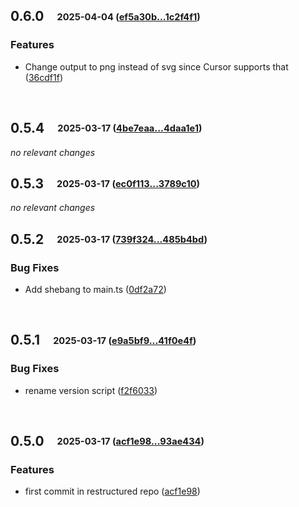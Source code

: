 ## **0.6.0**&emsp;<sub><sup>2025-04-04 ([ef5a30b...1c2f4f1](https://github.com/rtuin/mcp-mermaid-validator/compare/ef5a30bd9113e66358857d850f29bfc7b49f901c...1c2f4f151dfac955b761f67036371cc35340f771?diff=split))</sup></sub>

### Features

- Change output to png instead of svg since Cursor supports that ([36cdf1f](https://github.com/rtuin/mcp-mermaid-validator/commit/36cdf1f01754469ab7139b0951f53bfdc03be9f8))

<br>

## **0.5.4**&emsp;<sub><sup>2025-03-17 ([4be7eaa...4daa1e1](https://github.com/rtuin/mcp-mermaid-validator/compare/4be7eaa478cfceab18c83300ecc28275229ae65a...4daa1e1e39c41b3e5e361771c2533776e1942634?diff=split))</sup></sub>

*no relevant changes*
<br>

## **0.5.3**&emsp;<sub><sup>2025-03-17 ([ec0f113...3789c10](https://github.com/rtuin/mcp-mermaid-validator/compare/ec0f113e63f0089fe0fd4f07f747b50465f9ebeb...3789c102ed7856d6b5c64260280954c53a86f64c?diff=split))</sup></sub>

*no relevant changes*
<br>

## **0.5.2**&emsp;<sub><sup>2025-03-17 ([739f324...485b4bd](https://github.com/rtuin/mcp-mermaid-validator/compare/739f3240c2ff5326ef2eb89e5407f359e6e76de1...485b4bd386343f70c841c541c9878401cee374b3?diff=split))</sup></sub>

### Bug Fixes

- Add shebang to main\.ts ([0df2a72](https://github.com/rtuin/mcp-mermaid-validator/commit/0df2a726b27a5dcedcbde0f26d42a2e2d2c6d92a))

<br>

## **0.5.1**&emsp;<sub><sup>2025-03-17 ([e9a5bf9...41f0e4f](https://github.com/rtuin/mcp-mermaid-validator/compare/e9a5bf91e4535f82fd975895dfa3f7b4bd485798...41f0e4f1c9e266733313d1deee20631f4390deb4?diff=split))</sup></sub>

### Bug Fixes

- rename version script ([f2f6033](https://github.com/rtuin/mcp-mermaid-validator/commit/f2f603322fa6401dca5eaf7b1e73f71de93511c5))

<br>

## **0.5.0**&emsp;<sub><sup>2025-03-17 ([acf1e98...93ae434](https://github.com/rtuin/mcp-mermaid-validator/compare/acf1e98e6e4e6f4e84d01b8e87dcd00cb1e95d31...93ae43490fe89bb986555c5130fa88b2c8f78b66?diff=split))</sup></sub>

### Features

- first commit in restructured repo ([acf1e98](https://github.com/rtuin/mcp-mermaid-validator/commit/acf1e98e6e4e6f4e84d01b8e87dcd00cb1e95d31))

<br>

